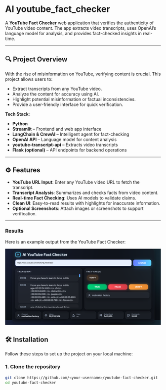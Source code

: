 # AI youtube_fact_checker

A **YouTube Fact Checker** web application that verifies the authenticity of YouTube video content. The app extracts video transcripts, uses OpenAI’s language model for analysis, and provides fact-checked insights in real-time.

---

## 🔍 Project Overview

With the rise of misinformation on YouTube, verifying content is crucial. This project allows users to:

- Extract transcripts from any YouTube video.
- Analyze the content for accuracy using AI.
- Highlight potential misinformation or factual inconsistencies.
- Provide a user-friendly interface for quick verification.

**Tech Stack**:

- **Python**  
- **Streamlit** – Frontend and web app interface  
- **LangChain & CrewAI** – Intelligent agent for fact-checking  
- **OpenAI API** – Language model for content analysis  
- **youtube-transcript-api** – Extracts video transcripts  
- **Flask (optional)** – API endpoints for backend operations

---

## ⚙ Features

- **YouTube URL Input**: Enter any YouTube video URL to fetch the transcript.  
- **Transcript Analysis**: Summarizes and checks facts from video content.  
- **Real-time Fact Checking**: Uses AI models to validate claims.  
- **Clean UI**: Easy-to-read results with highlights for inaccurate information.  
- **Optional Screenshots**: Attach images or screenshots to support verification.  

---
### Results

Here is an example output from the YouTube Fact Checker:

![Fact Check Result](Screenshot1.png)

## 🛠 Installation

Follow these steps to set up the project on your local machine:

### 1. Clone the repository

```bash
git clone https://github.com/<your-username>/youtube-fact-checker.git
cd youtube-fact-checker
